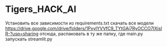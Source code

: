 # Tigers_HACK_AI

Установить все зависимости из requirements.txt
скачать все модели https://drive.google.com/drive/folders/1PxyIYVVfC9_TYtGAj7RyOCCO7IXisIR-?usp=sharing отсюда, распаковать в ту же папку, где main.py
запускать streamlit.py
